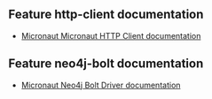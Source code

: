 ## Feature http-client documentation

- [Micronaut Micronaut HTTP Client documentation](https://docs.micronaut.io/latest/guide/index.html#httpClient)

## Feature neo4j-bolt documentation

- [Micronaut Neo4j Bolt Driver documentation](https://micronaut-projects.github.io/micronaut-neo4j/latest/guide/index.html)

